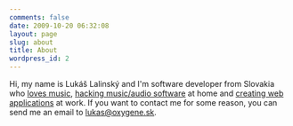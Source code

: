 ```yaml
---
comments: false
date: 2009-10-20 06:32:08
layout: page
slug: about
title: About
wordpress_id: 2
---
```


Hi, my name is Lukáš Lalinský and I'm software developer from Slovakia who [loves music](http://www.last.fm/user/lukz), [hacking music/audio software](http://oxygene.sk/lukas/projects/) at home and [creating web applications](http://www.linkedin.com/in/lalinsky) at work. If you want to contact me for some reason, you can send me an email to [lukas@oxygene.sk](mailto:lukas@oxygene.sk).


